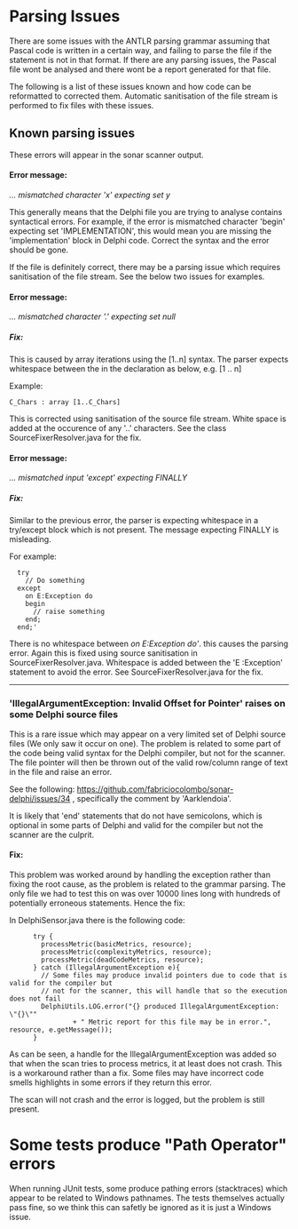Parsing Issues
=
There are some issues with the ANTLR parsing grammar assuming that Pascal code is written in a 
certain way, and failing to parse the file if the statement is not in that format. If there are 
any parsing issues, the Pascal file wont be analysed and there wont be a report generated for that
file. 

The following is a list of these issues known and how code can be reformatted to corrected them. Automatic sanitisation of the file stream is performed to fix files with these issues.

## Known parsing issues
These errors will appear in the sonar scanner output.

#### Error message:
*... mismatched character 'x' expecting set y*

This generally means that the Delphi file you are trying to analyse contains syntactical errors. 
For example, if the error is mismatched character 'begin' expecting set 'IMPLEMENTATION', this would
mean you are missing the 'implementation' block in Delphi code. Correct the syntax and the error should be gone.

If the file is definitely correct, there may be a parsing issue which requires sanitisation of the file stream. 
See the below two issues for examples.

#### Error message:
*... mismatched character '.' expecting set null*

##### Fix:

This is caused by array iterations using the [1..n] syntax. The parser expects whitespace between 
the in the declaration as below, e.g. [1 .. n]

Example: 

~~~~
C_Chars : array [1..C_Chars]
~~~~

This is corrected using sanitisation of the source file stream. White space is added at the occurence of
any '..' characters. See the class SourceFixerResolver.java for the fix.

#### Error message:
*... mismatched input 'except' expecting FINALLY*

##### Fix:
Similar to the previous error, the parser is expecting whitespace in a try/except block which is not
present. The message expecting FINALLY is misleading.

For example:

	
~~~~
  try
    // Do something
  except
    on E:Exception do
    begin
      // raise something
    end;
  end;'
~~~~

There is no whitespace between *on E:Exception do'*. this causes the parsing error. Again this is fixed 
using source sanitisation in SourceFixerResolver.java. Whitespace is added between the 'E :Exception' statement
to avoid the error. See SourceFixerResolver.java for the fix.

****

### 'IllegalArgumentException: Invalid Offset for Pointer' raises on some Delphi source files
This is a rare issue which may appear on a very limited set of Delphi source files (We only saw it occur on one).
The problem is related to some part of the code being valid syntax for the Delphi compiler, but not for the scanner. 
The file pointer will then be thrown out of the valid row/column range of text in the file and raise an error.

See the following: https://github.com/fabriciocolombo/sonar-delphi/issues/34 , specifically the comment by 'Aarklendoia'.

It is likely that 'end' statements that do not have semicolons, which is optional in some parts of Delphi and valid for 
the compiler but not the scanner are the culprit.

#### Fix:
This problem was worked around by handling the exception rather than fixing the root cause, as the problem
is related to the grammar parsing. The only file we had to test this on was over 10000 lines long with hundreds of
potentially erroneous statements. Hence the fix:

In DelphiSensor.java there is the following code:

~~~~
      try {
        processMetric(basicMetrics, resource);
        processMetric(complexityMetrics, resource);
        processMetric(deadCodeMetrics, resource);
      } catch (IllegalArgumentException e){
        // Some files may produce invalid pointers due to code that is valid for the compiler but
        // not for the scanner, this will handle that so the execution does not fail
        DelphiUtils.LOG.error("{} produced IllegalArgumentException: \"{}\""
                + " Metric report for this file may be in error.", resource, e.getMessage());
      }
~~~~

As can be seen, a handle for the IllegalArgumentException was added so that when the scan tries to process metrics, 
it at least does not crash. This is a workaround rather than a fix. Some files may have incorrect code smells highlights
in some errors if they return this error.

The scan will not crash and the error is logged, but the problem is still present. 

Some tests produce "Path Operator" errors
=
When running JUnit tests, some produce pathing errors (stacktraces) which appear to be related to Windows pathnames. 
The tests themselves actually pass fine, so we think this can safetly be ignored as it is just a Windows issue.
